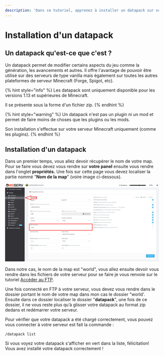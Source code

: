```yaml
---
description: 'Dans ce tutoriel, apprenez à installer un datapack sur votre serveur Minecraft'
---
```


# Installation d'un datapack

## Un datapack qu'est-ce que c'est ?

Un datapack permet de modifier certains aspects du jeu comme la génération, les avancements et autres. Il offre l'avantage de pouvoir être utilisé sur des serveurs de type vanilla mais également sur toutes les autres plateformes de serveur Minecraft \(Forge, Spigot, etc\).

{% hint style="info" %}
Les datapack sont uniquement disponible pour les versions 1.13 et supérieures de Minecraft.

Il se présente sous la forme d'un fichier zip.
{% endhint %}

{% hint style="warning" %}
Un datapack n'est pas un plugin ni un mod et permet de faire moins de choses que les plugins ou les mods. 

Son installation s'effectue sur votre serveur Minecraft uniquement \(comme les plugins\).
{% endhint %}

## Installation d'un datapack

Dans un premier temps, vous allez devoir récupérer le nom de votre map. Pour se faire vous devez vous rendre sur **votre panel** ensuite vous rendre dans l'onglet **propriétés.** Une fois sur cette page vous devez localiser la partie nommé "**Nom de la map**" \(voire image ci-dessous\).

![](../.gitbook/assets/image%20%281%29.png)

Dans notre cas, le nom de la map est "world", vous allez ensuite devoir vous rendre dans les fichiers de votre serveur pour se faire je vous renvoie sur le tutoriel [Accéder au FTP](acceder-au-ftp.md).

Une fois connecté en FTP à votre serveur, vous devez vous rendre dans le dossier portant le nom de votre map dans mon cas le dossier "world'. Ensuite dans ce dossier localiser le dossier "**datapack**", une fois de ce dossier, il ne vous reste plus qu’à glisser votre datapack au format zip dedans et redémarrer votre serveur.

Pour vérifier que votre datapack a été chargé correctement, vous pouvez vous connecter à votre serveur est fait la commande :

```text
/datapack list
```

Si vous voyez votre datapack s'afficher en vert dans la liste, félicitation! Vous avez installé votre datapack correctement !

